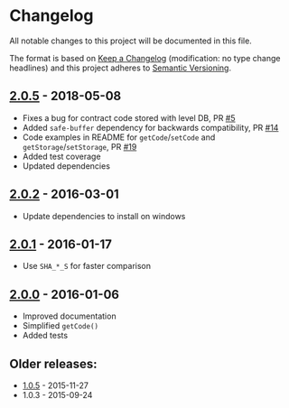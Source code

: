 # Changelog
All notable changes to this project will be documented in this file.

The format is based on [Keep a Changelog](http://keepachangelog.com/en/1.0.0/) 
(modification: no type change headlines) and this project adheres to 
[Semantic Versioning](http://semver.org/spec/v2.0.0.html).

## [2.0.5] - 2018-05-08
- Fixes a bug for contract code stored with level DB, PR [#5](https://github.com/ethereumjs/ethereumjs-account/pull/5)
- Added ``safe-buffer`` dependency for backwards compatibility, PR [#14](https://github.com/ethereumjs/ethereumjs-account/pull/14)
- Code examples in README for ``getCode``/``setCode`` and ``getStorage``/``setStorage``, PR [#19](https://github.com/ethereumjs/ethereumjs-account/pull/19)
- Added test coverage
- Updated dependencies

[2.0.5]: https://github.com/ethereumjs/ethereumjs-account/compare/v2.0.2...v2.0.5

## [2.0.2] - 2016-03-01
- Update dependencies to install on windows

[2.0.2]: https://github.com/ethereumjs/ethereumjs-account/compare/v2.0.1...v2.0.2

## [2.0.1] - 2016-01-17
- Use ``SHA_*_S`` for faster comparison

[2.0.1]: https://github.com/ethereumjs/ethereumjs-account/compare/v2.0.0...v2.0.1

## [2.0.0] - 2016-01-06
- Improved documentation
- Simplified ``getCode()``
- Added tests

[2.0.0]: https://github.com/ethereumjs/ethereumjs-account/compare/v1.0.5...v2.0.0

## Older releases:

- [1.0.5](https://github.com/ethereumjs/ethereumjs-account/compare/1.0.3...v1.0.5) - 2015-11-27
- 1.0.3 - 2015-09-24


